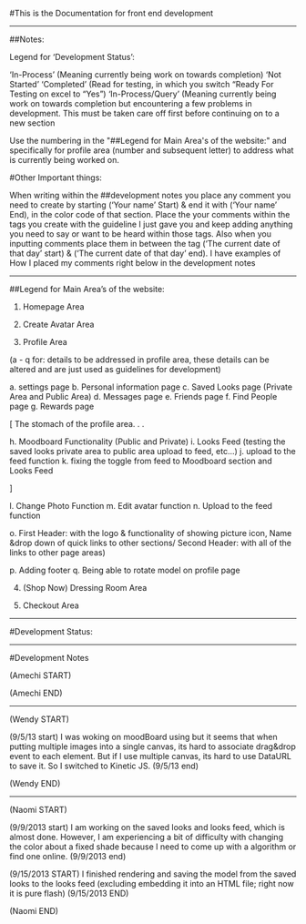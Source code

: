#This is the Documentation for front end development

------------------------------------------------------------------------------------------------------------------------------------------------------

##Notes:

Legend for ‘Development Status’:

‘In-Process’ (Meaning currently being work on towards completion)
‘Not Started’ 
‘Completed’  (Read for testing, in which you switch “Ready For Testing on excel to “Yes”)
‘In-Process/Query’ (Meaning currently being work on towards completion but encountering a few problems in development. This must be taken care off first before continuing on to a new section

Use the numbering in the "##Legend for Main Area's of the website:" and specifically for profile area (number and subsequent letter) to address what is currently being worked on.


#Other Important things:

When writing within the ##development notes you place any comment you need to create by starting (‘Your name’ Start) & end it with (‘Your name’ End), in the color code of that section. Place the your comments within the tags you create with the guideline I just gave you and keep adding anything you need to say or want to be heard within those tags. Also when you inputting comments place them in between the tag (‘The current date of that day’ start) & (‘The current date of that day’  end). I have examples of How I placed my comments right below in the development notes

-----------------------------------------------------------------------------------------------------------------------------------------------------

##Legend for Main Area’s of the website:

1. Homepage Area

2. Create Avatar Area

3. Profile Area 

(a - q for: details to be addressed in profile area, these details can be altered and are just used as guidelines for development)

a. settings page
b. Personal information page
c. Saved Looks page (Private Area and Public Area) 
d. Messages page
e. Friends page
f. Find People page
g. Rewards page

[ The stomach of the profile area. . .

h. Moodboard Functionality (Public and Private)
i. Looks Feed (testing the saved looks private area to public area upload to feed, etc...)
j. upload to the feed function
k. fixing the toggle from feed to Moodboard section and Looks Feed

]

l. Change Photo Function
m. Edit avatar function
n. Upload to the feed function

o. First Header: with the logo & functionality of showing picture icon, Name &drop down of quick links to other sections/ Second Header: with all of the links to other page areas)

p. Adding footer
q. Being able to rotate model on profile page


4. (Shop Now) Dressing Room Area

5. Checkout Area

-------------------------------------------------------------------------------------------------------------------------------------------------------

#Development Status:




------------------------------------------------------------------------------------------------------------------------------------------------------

#Development Notes

(Amechi START) 




(Amechi END)

----------------------------------------------------------------------------------------------------------
(Wendy START)

(9/5/13 start)
I was woking on moodBoard using <canvas> but it seems that when putting multiple images into a single canvas, its hard to associate drag&drop event to each element. But if I use multiple canvas, its hard to use DataURL to save it. So I switched to Kinetic JS.
(9/5/13 end)

(Wendy END)

----------------------------------------------------------------------------------------------------------
(Naomi START)

(9/9/2013 start)
I am working on the saved looks and looks feed, which is almost done. However, I am experiencing a bit of difficulty with changing the color about a 
fixed shade because I need to come up with a algorithm or find one online. 
(9/9/2013 end)

(9/15/2013 START)
I finished rendering and saving the model from the saved looks to the looks feed (excluding embedding it into an HTML file; right now it is pure flash) 
(9/15/2013 END)

(Naomi END) 





